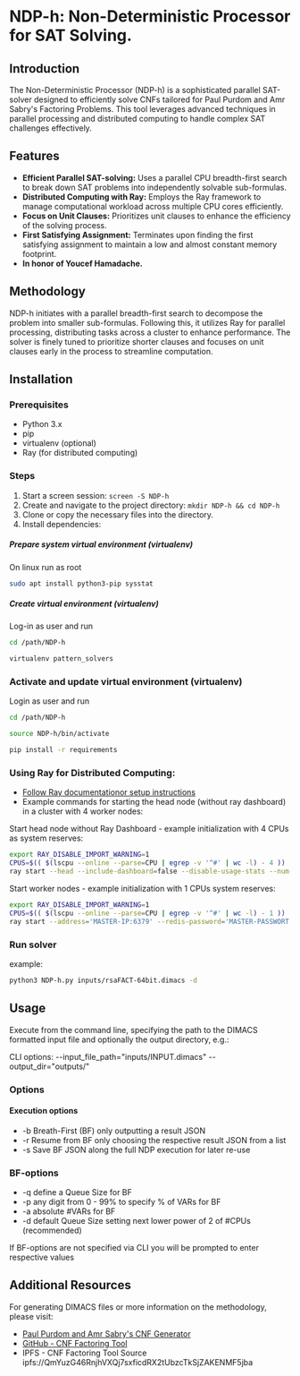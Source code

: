 # NDP-h: Non-Deterministic Processor for SAT Solving.

## Introduction

The Non-Deterministic Processor (NDP-h) is a sophisticated parallel SAT-solver designed to efficiently solve CNFs tailored for Paul Purdom and Amr Sabry's Factoring Problems. This tool leverages advanced techniques in parallel processing and distributed computing to handle complex SAT challenges effectively.

## Features

- **Efficient Parallel SAT-solving:** Uses a parallel CPU breadth-first search to break down SAT problems into independently solvable sub-formulas.
- **Distributed Computing with Ray:** Employs the Ray framework to manage computational workload across multiple CPU cores efficiently.
- **Focus on Unit Clauses:** Prioritizes unit clauses to enhance the efficiency of the solving process.
- **First Satisfying Assignment:** Terminates upon finding the first satisfying assignment to maintain a low and almost constant memory footprint.
- **In honor of Youcef Hamadache.**

## Methodology

NDP-h initiates with a parallel breadth-first search to decompose the problem into smaller sub-formulas. Following this, it utilizes Ray for parallel processing, distributing tasks across a cluster to enhance performance. The solver is finely tuned to prioritize shorter clauses and focuses on unit clauses early in the process to streamline computation.

## Installation

### Prerequisites

- Python 3.x
- pip
- virtualenv (optional)
- Ray (for distributed computing)

### Steps

1. Start a screen session: `screen -S NDP-h`
2. Create and navigate to the project directory: `mkdir NDP-h && cd NDP-h`
3. Clone or copy the necessary files into the directory.
4. Install dependencies:

##### Prepare system virtual environment (virtualenv)

On linux run as root

```bash
sudo apt install python3-pip sysstat
```

##### Create virtual environment (virtualenv)

Log-in as user and run

```bash
cd /path/NDP-h

virtualenv pattern_solvers
```

### Activate and update virtual environment (virtualenv)

Login as user and run

```bash
cd /path/NDP-h

source NDP-h/bin/activate

pip install -r requirements
```

### Using Ray for Distributed Computing:

- [Follow Ray documentationor setup instructions](https://docs.ray.io/)
- Example commands for starting the head node (without ray dashboard) in a cluster with 4 worker nodes:

Start head node without Ray Dashboard - example initialization with 4 CPUs as system reserves:

```bash
export RAY_DISABLE_IMPORT_WARNING=1
CPUS=$(( $(lscpu --online --parse=CPU | egrep -v '^#' | wc -l) - 4 ))
ray start --head --include-dashboard=false --disable-usage-stats --num-cpus=$CPUS
```
		
Start worker nodes - example initialization with 1 CPUs system reserves:
```bash
export RAY_DISABLE_IMPORT_WARNING=1
CPUS=$(( $(lscpu --online --parse=CPU | egrep -v '^#' | wc -l) - 1 ))
ray start --address='MASTER-IP:6379' --redis-password='MASTER-PASSWORT' --num-cpus=$CPUS
```

### Run solver

example:

```bash
python3 NDP-h.py inputs/rsaFACT-64bit.dimacs -d
```


## Usage

Execute from the command line, specifying the path to the DIMACS formatted input file and optionally the output directory, e.g.:

CLI options: --input_file_path="inputs/INPUT.dimacs" --output_dir="outputs/"

### Options

#### Execution options

- -b Breath-First (BF) only outputting a result JSON
- -r Resume from BF only choosing the respective result JSON from a list
- -s Save BF JSON along the full NDP execution for later re-use

### BF-options

- -q define a Queue Size for BF
- -p any digit from 0 - 99% to specify % of VARs for BF
- -a absolute #VARs for BF
- -d default Queue Size setting next lower power of 2 of #CPUs (recommended)
				 
If BF-options are not specified via CLI you will be prompted to enter respective values

## Additional Resources

For generating DIMACS files or more information on the methodology, please visit:
- [Paul Purdom and Amr Sabry's CNF Generator](https://cgi.luddy.indiana.edu/~sabry/cnf.html)
- [GitHub - CNF Factoring Tool](https://github.com/GridSAT/CNF_FACT-MULT)
- IPFS - CNF Factoring Tool Source ipfs://QmYuzG46RnjhVXQj7sxficdRX2tUbzcTkSjZAKENMF5jba
